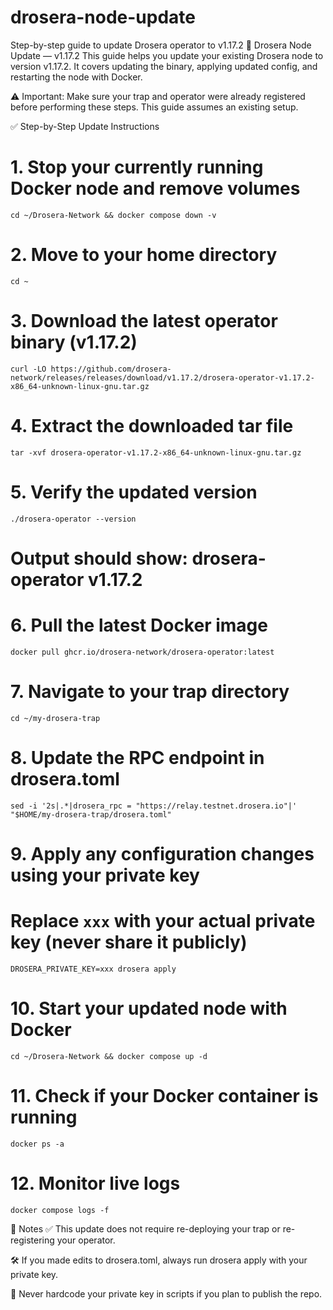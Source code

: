 # drosera-node-update
Step-by-step guide to update Drosera operator to v1.17.2
🔄 Drosera Node Update — v1.17.2
This guide helps you update your existing Drosera node to version v1.17.2. It covers updating the binary, applying updated config, and restarting the node with Docker.

⚠️ Important: Make sure your trap and operator were already registered before performing these steps. This guide assumes an existing setup.

✅ Step-by-Step Update Instructions
# 1. Stop your currently running Docker node and remove volumes
`cd ~/Drosera-Network && docker compose down -v`

# 2. Move to your home directory
`cd ~`

# 3. Download the latest operator binary (v1.17.2)
`curl -LO https://github.com/drosera-network/releases/releases/download/v1.17.2/drosera-operator-v1.17.2-x86_64-unknown-linux-gnu.tar.gz`

# 4. Extract the downloaded tar file
`tar -xvf drosera-operator-v1.17.2-x86_64-unknown-linux-gnu.tar.gz`

# 5. Verify the updated version
`./drosera-operator --version`
# Output should show: drosera-operator v1.17.2

# 6. Pull the latest Docker image
`docker pull ghcr.io/drosera-network/drosera-operator:latest`

# 7. Navigate to your trap directory
`cd ~/my-drosera-trap`

# 8. Update the RPC endpoint in drosera.toml
`sed -i '2s|.*|drosera_rpc = "https://relay.testnet.drosera.io"|' "$HOME/my-drosera-trap/drosera.toml"`

# 9. Apply any configuration changes using your private key
# Replace `xxx` with your actual private key (never share it publicly)
`DROSERA_PRIVATE_KEY=xxx drosera apply`

# 10. Start your updated node with Docker
`cd ~/Drosera-Network && docker compose up -d`

# 11. Check if your Docker container is running
`docker ps -a`

# 12. Monitor live logs
`docker compose logs -f`

📌 Notes
✅ This update does not require re-deploying your trap or re-registering your operator.

🛠️ If you made edits to drosera.toml, always run drosera apply with your private key.

🔐 Never hardcode your private key in scripts if you plan to publish the repo.
